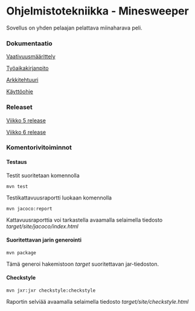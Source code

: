 <h1>Ohjelmistotekniikka - Minesweeper</h1>

Sovellus on yhden pelaajan pelattava miinaharava peli.

<h3>Dokumentaatio</h3>

<a href="https://github.com/Jimmeeee/ot-harjoitustyo/blob/master/Minesweeper/dokumentaatio/vaativuusmaarittely.md">Vaativuusmäärittely</a>

<a href="https://github.com/Jimmeeee/ot-harjoitustyo/blob/master/Minesweeper/dokumentaatio/tyoaikakirjanpito.md">Työaikakirjanpito</a>

<a href="https://github.com/Jimmeeee/ot-harjoitustyo/blob/master/Minesweeper/dokumentaatio/arkkitehtuuri.md">Arkkitehtuuri</a>

<a href="https://github.com/Jimmeeee/ot-harjoitustyo/blob/master/Minesweeper/dokumentaatio/kayttoohje.md">Käyttöohje</a>

<h3>Releaset</h3>
<a href="https://github.com/Jimmeeee/ot-harjoitustyo/releases/tag/Viikko5">Viikko 5 release</a>

<a href="https://github.com/Jimmeeee/ot-harjoitustyo/releases/tag/Viikko6">Viikko 6 release</a>

<h3>Komentorivitoiminnot</h3>
<h4>Testaus</h4>

Testit suoritetaan komennolla

<code>mvn test</code>

Testikattavuusraportti luokaan komennolla

<code>mvn jacoco:report</code>

Kattavuusraporttia voi tarkastella avaamalla selaimella tiedosto _target/site/jacoco/index.html_

<h4>Suoritettavan jarin generointi</h4>

<code>mvn package</code>

Tämä generoi hakemistoon _target_ suoritettavan jar-tiedoston.

<h4>Checkstyle</h4>

<code>mvn jxr:jxr checkstyle:checkstyle</code>

Raportin selviää avaamalla selaimella tiedosto _target/site/checkstyle.html_


